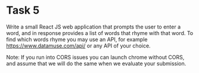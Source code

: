 # Task 5

Write a small React JS web application that prompts the user to enter a word, and in response provides a list of words that rhyme with that word. 
To find which words rhyme you may use an API, for example https://www.datamuse.com/api/ or any API of your choice. 

Note: If you run into CORS issues you can launch chrome without CORS, and assume that we will do the same when we evaluate your submission.
